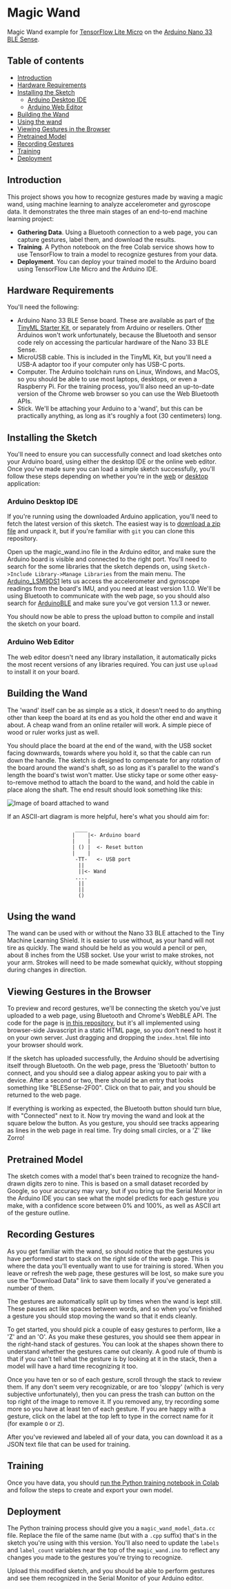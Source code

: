 # Magic Wand

Magic Wand example for [TensorFlow Lite Micro](https://www.tensorflow.org/lite/microcontrollers) on the [Arduino Nano 33 BLE Sense](https://store-usa.arduino.cc/products/arduino-nano-33-ble-sense).

## Table of contents
<!--ts-->
   * [Introduction](#introduction)
   * [Hardware Requirements](#hardware-requirements)
   * [Installing the Sketch](#installing-the-sketch)
      * [Arduino Desktop IDE](#arduino-desktop-ide)
      * [Arduino Web Editor](#arduino-web-editor)
   * [Building the Wand](#building-the-wand)
   * [Using the wand](#using-the-wand)
   * [Viewing Gestures in the Browser](#viewing-gestures-in-the-browser)
   * [Pretrained Model](#pretrained-model)
   * [Recording Gestures](#recording-gestures)
   * [Training](#training)
   * [Deployment](#deployment)
<!--te-->

## Introduction

This project shows you how to recognize gestures made by waving a magic wand, using machine learning to analyze accelerometer and gyroscope data. It demonstrates the three main stages of an end-to-end machine learning project:

 - **Gathering Data**. Using a Bluetooth connection to a web page, you can capture gestures, label them, and download the results.
 - **Training**. A Python notebook on the free Colab service shows how to use TensorFlow to train a model to recognize gestures from your data.
 - **Deployment**. You can deploy your trained model to the Arduino board using TensorFlow Lite Micro and the Arduino IDE.
 
 ## Hardware Requirements
 
 You'll need the following:
 
  - Arduino Nano 33 BLE Sense board. These are available as part of [the TinyML Starter Kit](https://store-usa.arduino.cc/products/arduino-tiny-machine-learning-kit), or separately from Arduino or resellers. Other Arduinos won't work unfortunately, because the Bluetooth and sensor code rely on accessing the particular hardware of the Nano 33 BLE Sense.
  - MicroUSB cable. This is included in the TinyML Kit, but you'll need a USB-A adaptor too if your computer only has USB-C ports.
  - Computer. The Arduino toolchain runs on Linux, Windows, and MacOS, so you should be able to use most laptops, desktops, or even a Raspberry Pi. For the training process, you'll also need an up-to-date version of the Chrome web browser so you can use the Web Bluetooth APIs.
  - Stick. We'll be attaching your Arduino to a 'wand', but this can be practically anything, as long as it's roughly a foot (30 centimeters) long.
  
## Installing the Sketch
  
You'll need to ensure you can successfully connect and load sketches onto your Arduino board, using either the desktop IDE or the online web editor. Once you've made sure you can load a simple sketch successfully, you'll follow these steps depending on whether you're in the [web](#arduino-web-editor) or [desktop](#arduino-desktop-ide) application:

### Arduino Desktop IDE

If you're running using the downloaded Arduino application, you'll need to fetch the latest version of this sketch. The easiest way is to [download a zip file](https://github.com/tensorflow/tflite-micro-arduino-examples/archive/refs/heads/main.zip) and unpack it, but if you're familiar with `git` you can clone this repository.

Open up the magic_wand.ino file in the Arduino editor, and make sure the Arduino board is visible and connected to the right port. You'll need to search for the some libraries that the sketch depends on, using `Sketch->Include Library->Manage Libraries` from the main menu. The [Arduino_LSM9DS1](https://github.com/arduino-libraries/Arduino_LSM9DS1) lets us access the accelerometer and gyroscope readings from the board's IMU, and you need at least version 1.1.0. We'll be using Bluetooth to communicate with the web page, so you should also search for [ArduinoBLE](https://www.arduino.cc/en/Reference/ArduinoBLE) and make sure you've got version 1.1.3 or newer.

You should now be able to press the upload button to compile and install the sketch on your board.

### Arduino Web Editor

The web editor doesn't need any library installation, it automatically picks the most recent versions of any libraries required. You can just use `upload` to install it on your board.

## Building the Wand

The 'wand' itself can be as simple as a stick, it doesn't need to do anything other than keep the board at its end as you hold the other end and wave it about. A cheap wand from an online retailer will work. A simple piece of wood or ruler works just as well.

You should place the board at the end of the wand, with the USB socket facing downwards, towards where you hold it, so that the cable can run down the handle. The sketch is designed to compensate for any rotation of the board around the wand's shaft, so as long as it's parallel to the wand's length the board's twist won't matter. Use sticky tape or some other easy-to-remove method to attach the board to the wand, and hold the cable in place along the shaft. The end result should look something like this:

![Image of board attached to wand](../../docs/magic_wand_attachment.jpg)

If an ASCII-art diagram is more helpful, here's what you should aim for:

```
                      ____
                     |    |<- Arduino board
                     |    |
                     | () |  <- Reset button
                     |    |
                      -TT-   <- USB port
                       ||
                       ||<- Wand
                      ....
                       ||
                       ||
                       ()
```

## Using the wand

The wand can be used with or without the Nano 33 BLE attached to the Tiny Machine Learning Shield.  It is easier to use without, as your hand will not tire as quickly.  The wand should be held as you would a pencil or pen, about 8 inches from the USB socket.  Use your wrist to make strokes, not your arm.  Strokes will need to be made somewhat quickly, without stopping during changes in direction.

## Viewing Gestures in the Browser

To preview and record gestures, we'll be connecting the sketch you've just uploaded to a web page, using Bluetooth and Chrome's WebBLE API. The code for the page is [in this repository](https://github.com/tensorflow/tflite-micro-arduino-examples/tree/main/examples/magic_wand/website), but it's all implemented using browser-side Javascript in a static HTML page, so you don't need to host it on your own server. Just dragging and dropping the `index.html` file into your browser should work.

If the sketch has uploaded successfully, the Arduino should be advertising itself through Bluetooth. On the web page, press the 'Bluetooth' button to connect, and you should see a dialog appear asking you to pair with a device. After a second or two, there should be an entry that looks something like "BLESense-2F00". Click on that to pair, and you should be returned to the web page.

If everything is working as expected, the Bluetooth button should turn blue, with "Connected" next to it. Now try moving the wand and look at the square below the button. As you gesture, you should see tracks appearing as lines in the web page in real time. Try doing small circles, or a 'Z' like Zorro!

## Pretrained Model

The sketch comes with a model that's been trained to recognize the hand-drawn digits zero to nine. This is based on a small dataset recorded by Google, so your accuracy may vary, but if you bring up the Serial Monitor in the Arduino IDE you can see what the model predicts for each gesture you make, with a confidence score between 0% and 100%, as well as ASCII art of the gesture outline.

## Recording Gestures

As you get familiar with the wand, so should notice that the gestures you have performed start to stack on the right side of the web page. This is where the data you'll eventually want to use for training is stored. When you leave or refresh the web page, these gestures will be lost, so make sure you use the "Download Data" link to save them locally if you've generated a number of them.

The gestures are automatically split up by times when the wand is kept still. These pauses act like spaces between words, and so when you've finished a gesture you should stop moving the wand so that it ends cleanly.

To get started, you should pick a couple of easy gestures to perform, like a 'Z' and an 'O'. As you make these gestures, you should see them appear in the right-hand stack of gestures. You can look at the shapes shown there to understand whether the gestures came out cleanly. A good rule of thumb is that if you can't tell what the gesture is by looking at it in the stack, then a model will have a hard time recognizing it too.

Once you have ten or so of each gesture, scroll through the stack to review them. If any don't seem very recognizable, or are too 'sloppy' (which is very subjective unfortunately), then you can press the trash can button on the top right of the image to remove it. If you removed any, try recording some more so you have at least ten of each gesture. If you are happy with a gesture, click on the label at the top left to type in the correct name for it (for example `O` or `Z`).

After you've reviewed and labeled all of your data, you can download it as a JSON text file that can be used for training.

## Training

Once you have data, you should [run the Python training notebook in Colab](https://colab.research.google.com/github/tensorflow/tflite-micro-arduino-examples/blob/main/examples/magic_wand/train/train_magic_wand_model.ipynb) and follow the steps to create and export your own model.

## Deployment

The Python training process should give you a `magic_wand_model_data.cc` file. Replace the file of the same name (but with a `.cpp` suffix) that's in the sketch you're using with this version. You'll also need to update the `labels` and `label_count` variables near the top of the `magic_wand.ino` to reflect any changes you made to the gestures you're trying to recognize.

Upload this modified sketch, and you should be able to perform gestures and see them recognized in the Serial Monitor of your Arduino editor.
